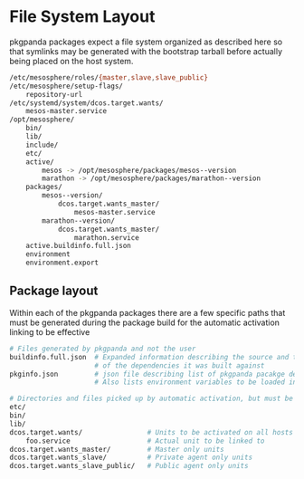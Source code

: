 # File System Layout
pkgpanda packages expect a file system organized as described here so that symlinks
may be generated with the bootstrap tarball before actually being placed on the host system.

```bash
/etc/mesosphere/roles/{master,slave,slave_public}
/etc/mesosphere/setup-flags/
    repository-url
/etc/systemd/system/dcos.target.wants/
    mesos-master.service
/opt/mesosphere/
    bin/
    lib/
    include/
    etc/
    active/
        mesos -> /opt/mesosphere/packages/mesos--version
        marathon -> /opt/mesosphere/packages/marathon--version
    packages/
        mesos--version/
            dcos.target.wants_master/
                mesos-master.service
        marathon--version/
            dcos.target.wants_master/
                marathon.service
    active.buildinfo.full.json
    environment
    environment.export
```


## Package layout
Within each of the pkgpanda packages there are a few specific paths that must be generated during the package
build for the automatic activation linking to be effective

```bash
# Files generated by pkgpanda and not the user
buildinfo.full.json  # Expanded information describing the source and the specific versions
                     # of the dependencies it was built against
pkginfo.json         # json file describing list of pkgpanda pacakge dependencies
                     # Also lists environment variables to be loaded into the global environment.

# Directories and files picked up by automatic activation, but must be instantiated by the build process
etc/
bin/
lib/
dcos.target.wants/                # Units to be activated on all hosts
    foo.service                   # Actual unit to be linked to
dcos.target.wants_master/         # Master only units
dcos.target.wants_slave/          # Private agent only units
dcos.target.wants_slave_public/   # Public agent only units
```
